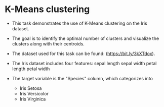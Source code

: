# K-Means clustering
- This task demonstrates the use of K-Means clustering on the Iris dataset. 
- The goal is to identify the optimal number of clusters and visualize the clusters along with their centroids.
  
- The dataset used for this task can be found: (https://bit.ly/3kXTdox).
- The Iris dataset includes four features:
  sepal length
  sepal width
  petal length
  petal width
     
- The target variable is the "Species" column, which categorizes into
  - Iris Setosa
  - Iris Versicolor
  - Iris Virginica
